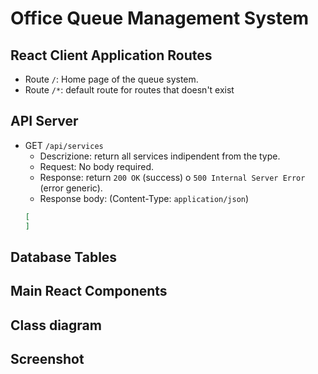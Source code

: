 # Office Queue Management System

## React Client Application Routes

- Route `/`: Home page of the queue system.
- Route `/*`: default route for routes that doesn't exist


## API Server


- GET `/api/services`
  - Descrizione: return all services indipendent from the type.
  - Request: No body required.
  - Response: return  `200 OK` (success) o `500 Internal Server Error` (error generic). 
  - Response body: (Content-Type: `application/json`)
  ```json
  [
  ]
  ```


## Database Tables



## Main React Components

## Class diagram



## Screenshot


